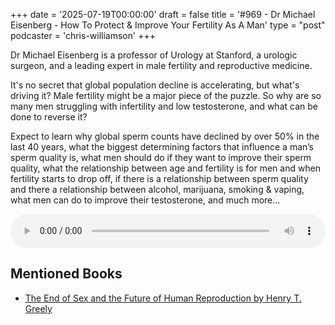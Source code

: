 +++
date = '2025-07-19T00:00:00'
draft = false
title = '#969 - Dr Michael Eisenberg - How To Protect & Improve Your Fertility As A Man'
type = "post"
podcaster = 'chris-williamson'
+++

Dr Michael Eisenberg is a professor of Urology at Stanford, a urologic surgeon, and a leading expert in male fertility and reproductive medicine.

It's no secret that global population decline is accelerating, but what's driving it? Male fertility might be a major piece of the puzzle. So why are so many men struggling with infertility and low testosterone, and what can be done to reverse it?

Expect to learn why global sperm counts have declined by over 50% in the last 40 years, what the biggest determining factors that influence a man’s sperm quality is, what men should do if they want to improve their sperm quality, what the relationship between age and fertility is for men and when fertility starts to drop off, if there is a relationship between sperm quality and there a relationship between alcohol, marijuana, smoking & vaping, what men can do to improve their testosterone, and much more…

<audio controls style="width: 100%; max-width: 800px;">
  <source src="https://pdst.fm/e/chrt.fm/track/G454/prfx.byspotify.com/e/traffic.megaphone.fm/SIXMSB3165339335.mp3?updated=1752880792" type="audio/mpeg">
  Your browser does not support the audio element.
</audio>

## Mentioned Books

- [The End of Sex and the Future of Human Reproduction by Henry T. Greely](https://www.amazon.com/s?k=The+End+of+Sex+and+the+Future+of+Human+Reproduction+by+Henry+T.+Greely&tag=podcaststoboo-20)